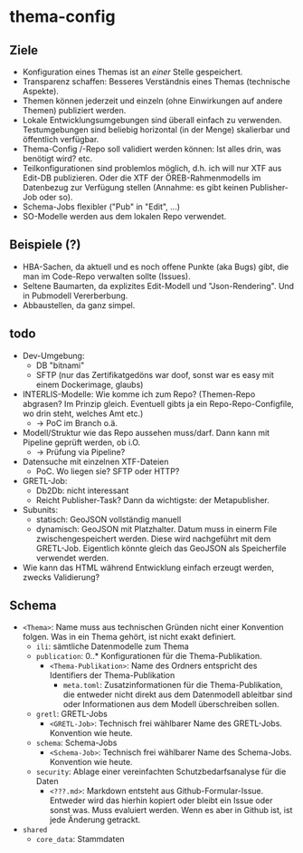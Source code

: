 # thema-config

## Ziele

- Konfiguration eines Themas ist an _einer_ Stelle gespeichert.
- Transparenz schaffen: Besseres Verständnis eines Themas (technische Aspekte).
- Themen können jederzeit und einzeln (ohne Einwirkungen auf andere Themen) publiziert werden.
- Lokale Entwicklungsumgebungen sind überall einfach zu verwenden. Testumgebungen sind beliebig horizontal (in der Menge) skalierbar und öffentlich verfügbar.
- Thema-Config /-Repo soll validiert werden können: Ist alles drin, was benötigt wird? etc.
- Teilkonfigurationen sind problemlos möglich, d.h. ich will nur XTF aus Edit-DB publizieren. Oder die XTF der ÖREB-Rahmenmodells im Datenbezug zur Verfügung stellen (Annahme: es gibt keinen Publisher-Job oder so).
- Schema-Jobs flexibler ("Pub" in "Edit", ...)
- SO-Modelle werden aus dem lokalen Repo verwendet.

## Beispiele (?)

- HBA-Sachen, da aktuell und es noch offene Punkte (aka Bugs) gibt, die man im Code-Repo verwalten sollte (Issues).
- Seltene Baumarten, da explizites Edit-Modell und "Json-Rendering". Und in Pubmodell Vererberbung.
- Abbaustellen, da ganz simpel.

## todo
- Dev-Umgebung:
  * DB "bitnami"
  * SFTP (nur das Zertifikatgedöns war doof, sonst war es easy mit einem Dockerimage, glaubs)
- INTERLIS-Modelle: Wie komme ich zum Repo? (Themen-Repo abgrasen? Im Prinzip gleich. Eventuell gibts ja ein Repo-Repo-Configfile, wo drin steht, welches Amt etc.)
  * -> PoC im Branch o.ä.
- Modell/Struktur wie das Repo aussehen muss/darf. Dann kann mit Pipeline geprüft werden, ob i.O.
  * -> Prüfung via Pipeline?
- Datensuche mit einzelnen XTF-Dateien 
  * PoC. Wo liegen sie? SFTP oder HTTP?
- GRETL-Job:
  * Db2Db: nicht interessant
  * Reicht Publisher-Task? Dann da wichtigste: der Metapublisher.
- Subunits:
  * statisch: GeoJSON vollständig manuell
  * dynamisch: GeoJSON mit Platzhalter. Datum muss in einerm File zwischengespeichert werden. Diese wird nachgeführt mit dem GRETL-Job. Eigentlich könnte gleich das GeoJSON als Speicherfile verwendet werden.
- Wie kann das HTML während Entwicklung einfach erzeugt werden, zwecks Validierung?

## Schema

- `<Thema>`: Name muss aus technischen Gründen nicht einer Konvention folgen. Was in ein Thema gehört, ist nicht exakt definiert.
  - `ili`: sämtliche Datenmodelle zum Thema
  - `publication`: 0..* Konfigurationen für die Thema-Publikation.
    - `<Thema-Publikation>`: Name des Ordners entspricht des Identifiers der Thema-Publikation
      - `meta.toml`: Zusatzinformationen für die Thema-Publikation, die entweder nicht direkt aus dem Datenmodell ableitbar sind oder Informationen aus dem Modell überschreiben sollen.
  - `gretl`: GRETL-Jobs
    - `<GRETL-Job>`: Technisch frei wählbarer Name des GRETL-Jobs. Konvention wie heute.
  - `schema`: Schema-Jobs
    - `<Schema-Job>`: Technisch frei wählbarer Name des Schema-Jobs. Konvention wie heute. 
  - `security`: Ablage einer vereinfachten Schutzbedarfsanalyse für die Daten
    - `<???.md>`: Markdown entsteht aus Github-Formular-Issue. Entweder wird das hierhin kopiert oder bleibt ein Issue oder sonst was. Muss evaluiert werden. Wenn es aber in Github ist, ist jede Änderung getrackt.
- `shared`
  - `core_data`: Stammdaten

